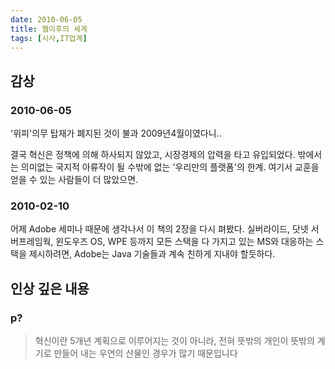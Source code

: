 ```yaml
---
date: 2010-06-05
title: 웹이후의 세계
tags: [시사,IT업계]
---
```


## 감상
### 2010-06-05
'위피'의무 탑재가 폐지된 것이 불과 2009년4월이였다니..

결국 혁신은 정책에 의해 하사되지 않았고, 시장경제의 압력을 타고 유입되었다. 
밖에서는 의미없는 국지적 아류작이 될 수밖에 없는 '우리만의 플랫폼'의 한계. 
여기서 교훈을 얻을 수 있는 사람들이 더 많았으면.

### 2010-02-10
어제 Adobe 세미나 때문에 생각나서 이 책의 2장을 다시 펴봤다.
실버라이드, 닷넷 서버프레임웍, 윈도우즈 OS, WPE 등까지 모든 스택을 다 가지고 있는 MS와 대응하는 스택을 제시하려면, Adobe는 Java 기술들과 계속 친하게 지내야 할듯하다.

## 인상 깊은 내용
### p?
> 혁신이란 5개년 계획으로 이루어지는 것이 아니라, 
> 전혀 뜻밖의 개인이 뜻밖의 계기로 만들어 내는 우연의 산물인 경우가 많기 때문입니다
